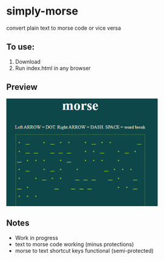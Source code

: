 # simply-morse
convert plain text to morse code or vice versa

## To use:
1. Download
2. Run index.html in any browser

## Preview

<img src="img/preview.png" width="400px">

## Notes

- Work in progress
- text to morse code working (minus protections)
- morse to text shortcut keys functional (semi-protected)
